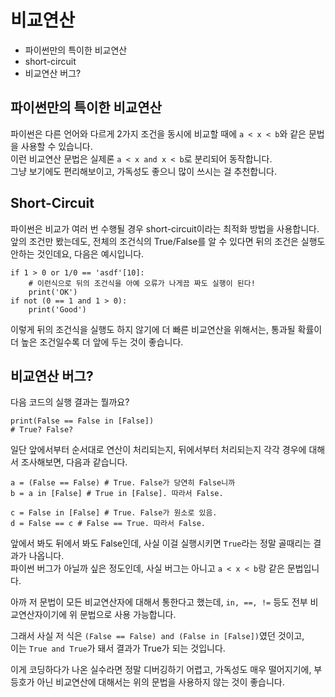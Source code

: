 # 비교연산

* 파이썬만의 특이한 비교연산
* short-circuit
* 비교연산 버그?

## 파이썬만의 특이한 비교연산

파이썬은 다른 언어와 다르게 2가지 조건을 동시에 비교할 때에 `a < x < b`와 같은 문법을 사용할 수 있습니다.  
이런 비교연산 문법은 실제론 `a < x and x < b`로 분리되어 동작합니다.  
그냥 보기에도 편리해보이고, 가독성도 좋으니 많이 쓰시는 걸 추천합니다.

## Short-Circuit

파이썬은 비교가 여러 번 수행될 경우 short-circuit이라는 최적화 방법을 사용합니다.  
앞의 조건만 봤는데도, 전체의 조건식의 True/False를 알 수 있다면 뒤의 조건은 실행도 안하는 것인데요, 다음은 예시입니다.   
```
if 1 > 0 or 1/0 == 'asdf'[10]:
    # 이런식으로 뒤의 조건식을 아예 오류가 나게끔 짜도 실행이 된다!
    print('OK')
if not (0 == 1 and 1 > 0):
    print('Good')
```
이렇게 뒤의 조건식을 실행도 하지 않기에 더 빠른 비교연산을 위해서는, 통과될 확률이 더 높은 조건일수록 더 앞에 두는 것이 좋습니다.

## 비교연산 버그?

다음 코드의 실행 결과는 뭘까요?
```
print(False == False in [False]) 
# True? False?
```
일단 앞에서부터 순서대로 연산이 처리되는지, 뒤에서부터 처리되는지 각각 경우에 대해서 조사해보면, 다음과 같습니다.  
```
a = (False == False) # True. False가 당연히 False니까
b = a in [False] # True in [False]. 따라서 False.

c = False in [False] # True. False가 원소로 있음.
d = False == c # False == True. 따라서 False.
```
앞에서 봐도 뒤에서 봐도 False인데, 사실 이걸 실행시키면 `True`라는 정말 골때리는 결과가 나옵니다.   
파이썬 버그가 아닐까 싶은 정도인데, 사실 버그는 아니고 `a < x < b`랑 같은 문법입니다.   

아까 저 문법이 모든 비교연산자에 대해서 통한다고 했는데, `in, ==, !=` 등도 전부 비교연산자이기에 위 문법으로 사용 가능합니다. 

그래서 사실 저 식은 `(False == False) and (False in [False])`였던 것이고,  
이는 `True and True`가 돼서 결과가 True가 되는 것입니다.

이게 코딩하다가 나온 실수라면 정말 디버깅하기 어렵고, 가독성도 매우 떨어지기에, 부등호가 아닌 비교연산에 대해서는 위의 문법을 사용하지 않는 것이 좋습니다.
